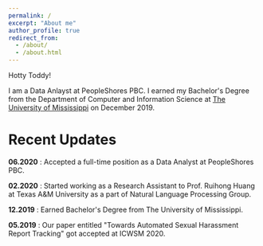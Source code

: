 ```yaml
---
permalink: /
excerpt: "About me"
author_profile: true
redirect_from: 
  - /about/
  - /about.html
---
```


Hotty Toddy! 

I am a Data Anlayst at PeopleShores PBC. I earned my Bachelor's Degree from the Department of Computer and Information Science at <a href="https://www.olemiss.edu/"> The University of Mississippi</a> on December 2019.


Recent Updates
======
<b>06.2020</b> : Accepted a full-time position as a Data Analyst at PeopleShores PBC. 

<b>02.2020</b> : Started working as a Research Assistant to Prof. Ruihong Huang at Texas A&M University as a part of Natural Language Processing Group. 

<b>12.2019</b> : Earned Bachelor's Degree from The University of Mississippi.

<b>05.2019</b> : Our paper entitled "Towards Automated Sexual Harassment Report Tracking" got accepted at ICWSM 2020. 

